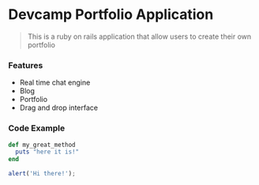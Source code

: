 # Devcamp Portfolio Application

> This is a ruby on rails application that allow users to create their own portfolio

### Features

- Real time chat engine
- Blog
- Portfolio
- Drag and drop interface

### Code Example

```ruby
def my_great_method
  puts "here it is!"
end
```
```javascript
alert('Hi there!');
```
